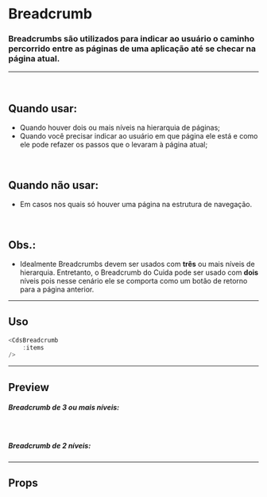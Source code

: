# Breadcrumb

### Breadcrumbs são utilizados para indicar ao usuário o caminho percorrido entre as páginas de uma aplicação até se checar na página atual.
---
<br>

## Quando usar:
- Quando houver dois ou mais níveis na hierarquia de páginas;
- Quando você precisar indicar ao usuário em que página ele está e como ele pode refazer os passos que o levaram à página atual;

<br>

## Quando não usar:
- Em casos nos quais só houver uma página na estrutura de navegação.

<br>

## Obs.:
- Idealmente Breadcrumbs devem ser usados com <b>três</b> ou mais níveis de hierarquia. Entretanto, o Breadcrumb do
Cuida pode ser usado com <b>dois</b> níveis pois nesse cenário ele se comporta como um botão de retorno para a página anterior.


---

## Uso

```js
<CdsBreadcrumb
	:items
/>
```

---

## Preview

##### Breadcrumb de 3 ou mais níveis:

<PreviewBuilder
	:args
	:component="CdsBreadcrumb"
/>

<br>

##### Breadcrumb de 2 níveis:

<PreviewContainer>
	<CdsBreadcrumb :items="items2"/>
</PreviewContainer>

---

## Props

<APITable
	name="Breadcrumb"
	section="props"
/>
<br>

<script setup>
import { ref } from 'vue';
import CdsBreadcrumb from '@/components/Breadcrumb.vue';

const args = ref({
	items: [
		{
			label: 'Relatórios',
			route: {
				path: '/reports',
				name: 'reports'
			},
		},
		{
			label: 'Relatórios individualizados',
			route: {
				path: '/individualized-reports',
				name: 'individualized'
			},
		},
		{
			label: 'Relatório de usuários',
			route: {
				path: '/users-reports',
				name: 'users'
			},
		},
	]
});

const items2 = ref([
	{
		label: 'Relatórios',
		route: {
			path: '/reports',
			name: 'reports'
		},
	},
	{
		label: 'Relatórios individualizados',
		route: {
			path: '/individualized-reports',
			name: 'individualized'
		},
	},
]);
</script>
